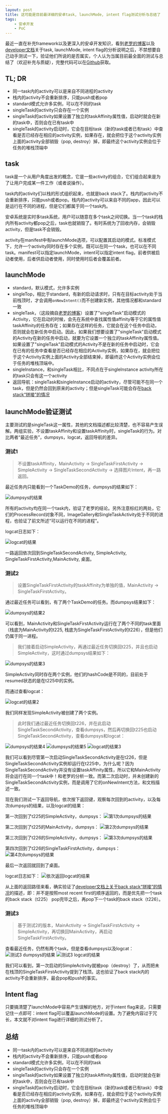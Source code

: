 ```yaml
---
layout: post
title: 这可能是目前最详细的安卓task, launchMode, intent flag测试分析与总结了
tags:
    - 安卓开发
    - PoC
---
```


最近一直在补充framework以及更深入的安卓开发知识，看到[老罗的博客](http://blog.csdn.net/luoshengyang/article/details/6714543)以及[developer文档](http://developer.android.com/guide/components/tasks-and-back-stack.html)关于task, launchMode, intent flag的分析说明之后，不禁想要自己动手测试一下，验证他们所说的是否属实，个人认为当属目前最全面的测试与总结了（欢迎补充与质疑），完整代码可以在[Github](https://github.com/Piasy/AndroidPlayground/tree/master/taskdemo)获取。

## TL; DR
+ 同一task内的activity可以是来自不同进程的activity
+ 栈内的activity不会重新排序，只能push或者pop
+ standard模式允许多实例，可以在不同的task
+ singleTask的activity只会存在一个实例
+ singleTask的activity如果设置了独立的taskAffinity属性值，启动时就会在新的task中，否则会在已有task中
+ singleTask的activity启动时，它会在目标task（新的task或者已有task）中查看是否已经存在相应的activity实例，如果存在，就会把位于这个activity实例上面的activity全部销毁（pop, destroy）掉，即最终这个activity实例会位于任务的堆栈顶端中

## task
task是一个从用户角度出发的概念，它是一些activity的组合，它们组合起来是为了让用户完成某一件工作（或者说操作）。

task内的activity们以栈的形式组织起来，也就是back stack了。栈内的activity不会重新排序，只能push或者pop。栈内的activity可以来自不同的app，因此可以是运行在不同的进程，但是它们都属于同一个task内。

安卓系统是实时多task系统，用户可以随意在多个task之间切换。当一个task的栈内所有activity都pop之后，task也就销毁了。有时系统为了回收内存，会销毁activity，但是task不会销毁。

activity在manifest中有launchMode选项，可以配置其启动的模式。标准模式下，允许一个activity同时存在多个实例，既可以在同一个task，也可以在不同task。manifest可以指定launchMode，intent可以指定intent flag，前者供被启动者使用，后者供启动者使用，同时使用时后者会覆盖前者。

## launchMode

+ standard，默认模式，允许多实例
+ singleTop，相比于standard，有新的启动请求时，只有在目标activity处于当前栈顶时，才会调用`onNewIntent()`而不创建新实例，其他情况都和standard一致
+ singleTask，（这段摘自[老罗的博客](http://blog.csdn.net/luoshengyang/article/details/6714543)）设置了"singleTask"启动模式的Activity，它在启动的时候，会先在系统中查找属性值affinity等于它的属性值taskAffinity的任务存在；如果存在这样的任务，它就会在这个任务中启动，否则就会在新任务中启动。因此，如果我们想要设置了"singleTask"启动模式的Activity在新的任务中启动，就要为它设置一个独立的taskAffinity属性值。如果设置了"singleTask"启动模式的Activity不是在新的任务中启动时，它会在已有的任务中查看是否已经存在相应的Activity实例，如果存在，就会把位于这个Activity实例上面的Activity全部结束掉，即最终这个Activity实例会位于任务的堆栈顶端中。
+ singleInstance，和singleTask相比，不同点在于singleInstance activity所在的task只会有这一个activity
+ 返回导航：singleTask和singleInstance启动的activity，尽管可能不在同一个task，但是仍然会回到原来的activity；但是singleTask可能会存在[back stack“拼接”的情况](http://developer.android.com/images/fundamentals/diagram_backstack_singletask_multiactivity.png)

## launchMode验证测试
主要测试的是singleTask这一属性，其他的文档描述都比较清楚，也不容易产生误解。两组实验，不设置taskAffinity和设置taskAffinity时，singleTask的行为。对比两者“最近任务”，dumpsys，logcat，返回导航的差异。

### 测试1

> 不设置taskAffinity，MainActivity -> SingleTaskFirstActivity -> SimpleActivity -> SingleTaskSecondActivity -> 选择图片Intent，再一路返回。

最近任务内只能看到一个TaskDemo的任务，dumpsys的结果如下：

<img src="/img/201603/test_result_no_task_affinity_dumpsys.jpg" alt="dumpsys的结果">

所有的activity均在同一个task内，验证了老罗的结论。另外注意标红的两处，它们的ProcessRecord对象不同，ImageGallery和SingleTaskActivity处于不同的进程，也验证了前文所述“可以运行在不同的进程”。

logcat日志如下：

<img src="/img/201603/test_result_no_task_affinity_logcat.png" alt="logcat的结果">

一路返回依次回到SingleTaskSecondActivity, SimpleActivity, SingleTaskFirstActivity,MainActivity, 桌面。 

### 测试2

> 设置SingleTaskFirstActivity的taskAffinity为单独的值，MainActivity -> SingleTaskFirstActivity。

通过最近任务可以看到，有了两个TaskDemo的任务。而dumpsys结果如下：

<img src="/img/201603/test_result_task_affinity_dumpsys.jpg" alt="dumpsys的结果2">

可以看到，MainActivity和SingleTaskFirstActivity运行在了两个不同的task里面（栈底为MainActivity的t225, 栈底为SingleTaskFirstActivity的t226），但是他们仍属于同一进程。

> 我们接着启动SimpleActivity，再通过最近任务切换回t225，并且也启动SimpleActivity，这时通过dumpsys结果如下：

<img src="/img/201603/test_result_multiple_instance_dumpsys.jpg" alt="dumpsys的结果3">

SimpleActivity同时存在两个实例，他们的hashCode是不同的，目前处于resumed状态的是在t225中的实例。

而通过查看logcat：

<img src="/img/201603/test_result_multiple_instance_logcat.png" alt="logcat的结果2">

我们同样发现SimpleActivity被创建了两个实例。

> 此时我们通过最近任务切换回t226，并在此启动SingleTaskSecondActivity，查看dumpsys，然后再切换回t225也启动SingleTaskSecondActivity，查看dumpsys和logcat：

<img src="/img/201603/test_result_multiple_instance_dumpsys2.jpg" alt="dumpsys的结果4">
<img src="/img/201603/test_result_multiple_instance_dumpsys3.jpg" alt="dumpsys的结果5">
<img src="/img/201603/test_result_multiple_instance_logcat2.png" alt="logcat的结果3">

我们可以看到尽管第一次启动SingleTaskSecondActivity是在t226，但是SingleTaskSecondActivity实例却运行在t225中，为什么呢？因为SingleTaskSecondActivity并没有设置taskAffinity属性，所以它和MainActivity将会运行在同一个task中！和老罗的分析一致。而第二次启动时，并未创建新的SingleTaskSecondActivity实例，而是调用了它的onNewIntent方法，和文档描述一致。

现在我们测试一下返回导航，依次按下返回键，观察每次回到的activity，以及每次dumpsys的结果，以及logcat的结果：

第一次回到了t225的SimpleActivity，dumpsys：
<img src="/img/201603/test_result_multiple_instance_back_dumpsys.jpg" alt="第1次dumpsys的结果">

第二次回到了t225的MainActivity，dumpsys：
<img src="/img/201603/test_result_multiple_instance_back_dumpsys2.jpg" alt="第2次dumpsys的结果">

第三次回到了t226的SimpleActivity，dumpsys：
<img src="/img/201603/test_result_multiple_instance_back_dumpsys3.jpg" alt="第3次dumpsys的结果">

第四次回到了t226的SingleTaskFirstActivity，dumpsys：
<img src="/img/201603/test_result_multiple_instance_back_dumpsys4.jpg" alt="第4次dumpsys的结果">

最后一次返回就回到了桌面。

logcat日志如下：
<img src="/img/201603/test_result_multiple_instance_back_logcat.jpg" alt="依次返回logcat的结果">

从上面的返回路径来看，确实验证了[developer文档上关于back stack“拼接”的情况](http://developer.android.com/images/fundamentals/diagram_backstack_singletask_multiactivity.png)的描述，即：并不是按照most recent first的顺序返回的，而是优先把一个task的back stack（t225） pop完毕之后，再pop下一个task的back stack（t226）。

### 测试3
> 基于测试2的版本，MainActivity -> SingleTaskFirstActivity -> SimpleActivity，再切换回MainActivity，再启动SingleTaskFirstActivity。

查看最近任务，仍然有两个task，但是查看dumpsys以及logcat：
<img src="/img/201603/test_result_destroy_top_dumpsys.jpg" alt="测试3 dumpsys的结果">
<img src="/img/201603/test_result_destroy_top_logcat.png" alt="测试3 logcat的结果">

我们可以看到，第一次启动的SimpleActivity就被pop（destroy）了，从而把未在栈顶的SingleTaskFirstActivity提到了栈顶。这也验证了back stack内的activity不会重新排序，最会pop和push的事实。

## Intent flag
只要搞清楚了launchMode中容易产生误解的地方，对于intent flag来说，只需要记住一点即可：intent flag可以覆盖launchMode的设置。为了避免内容过于冗长，本文就不对intent flag进行详细的测试分析了。

## 总结
+ 同一task内的activity可以是来自不同进程的activity
+ 栈内的activity不会重新排序，只能push或者pop
+ standard模式允许多实例，可以在不同的task
+ singleTask的activity只会存在一个实例
+ singleTask的activity如果设置了独立的taskAffinity属性值，启动时就会在新的task中，否则会在已有task中
+ singleTask的activity启动时，它会在目标task（新的task或者已有task）中查看是否已经存在相应的activity实例，如果存在，就会把位于这个activity实例上面的activity全部销毁（pop, destroy）掉，即最终这个activity实例会位于任务的堆栈顶端中
